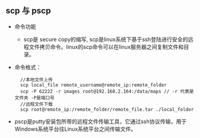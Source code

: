 ## scp 与 pscp
- 命令功能
	- scp是 secure copy的缩写, scp是linux系统下基于ssh登陆进行安全的远程文件拷贝命令。linux的scp命令可以在linux服务器之间复制文件和目录。
- 命令格式： 

		//本地文件上传
		scp local_file remote_username@remote_ip:remote_folder 
        scp -P 62222 -r images root@192.168.2.164:/data/maps // -r 代表是文件夹 -P是端口号
        //远程文件下载
        scp root@remote_ip:/remote_folder/remote_file.tar ./local_folder
- pscp是putty安装包所带的远程文件传输工具，它通过ssh协议传输，用于Windows系统平台往Linux系统平台之间传输文件。